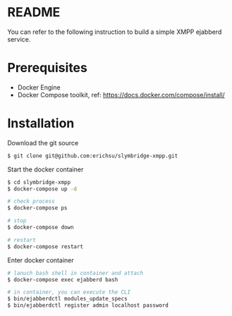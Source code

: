 # README

You can refer to the following instruction to build a simple XMPP ejabberd service. 

# Prerequisites

- Docker Engine
- Docker Compose toolkit, ref: https://docs.docker.com/compose/install/



# Installation

Download the git source

```sh
$ git clone git@github.com:erichsu/slymbridge-xmpp.git
```



Start the docker container

```sh
$ cd slymbridge-xmpp
$ docker-compose up -d

# check process
$ docker-compose ps

# stop 
$ docker-compose down

# restart
$ docker-compose restart
```



Enter docker container

```sh
# lanuch bash shell in container and attach
$ docker-compose exec ejabberd bash

# in container, you can execute the CLI
$ bin/ejabberdctl modules_update_specs
$ bin/ejabberdctl register admin localhost password
```



